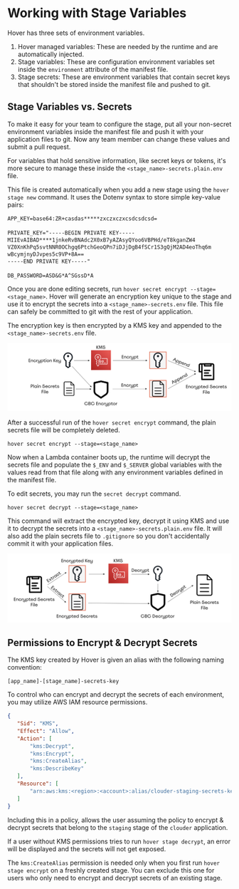 # Working with Stage Variables

Hover has three sets of environment variables.

1. Hover managed variables: These are needed by the runtime and are automatically injected.
2. Stage variables: These are configuration environment variables set inside the `environment` attribute of the manifest file.
3. Stage secrets: These are environment variables that contain secret keys that shouldn't be stored inside the manifest file and pushed to git.

## Stage Variables vs. Secrets

To make it easy for your team to configure the stage, put all your non-secret environment variables inside the manifest file and push it with your application files to git. Now any team member can change these values and submit a pull request.

For variables that hold sensitive information, like secret keys or tokens, it's more secure to manage these inside the `<stage_name>-secrets.plain.env` file.

This file is created automatically when you add a new stage using the `hover stage new` command. It uses the Dotenv syntax to store simple key-value pairs:

```env
APP_KEY=base64:ZR+casdas*****zxczxczxcsdcsdcsd=

PRIVATE_KEY="-----BEGIN PRIVATE KEY-----
MIIEvAIBAD****1jnkeRvBNAdc2X0xB7yAZAsyQYoo6VBPHd/eT8kganZW4
VZ0XnKhPq5svtNNR0OChgq6PtchGeoQPn7iDJjDgB4fSCr1S3gQjM2AD4eoThq6m
wBcymjnyDJvpes5c9VP+8A==
-----END PRIVATE KEY-----"

DB_PASSWORD=ASD&G*A^SGssD*A
```

Once you are done editing secrets, run `hover secret encrypt --stage=<stage_name>`. Hover will generate an encryption key unique to the stage and use it to encrypt the secrets into a `<stage_name>-secrets.env` file. This file can safely be committed to git with the rest of your application.

The encryption key is then encrypted by a KMS key and appended to the `<stage_name>-secrets.env` file.

![Encrypting Secrets](images/secret-encrypt.png)

After a successful run of the `hover secret encrypt` command, the plain secrets file will be completely deleted.

```shell
hover secret encrypt --stage=<stage_name>
```

Now when a Lambda container boots up, the runtime will decrypt the secrets file and populate the `$_ENV` and `$_SERVER` global variables with the values read from that file along with any environment variables defined in the manifest file.

To edit secrets, you may run the `secret decrypt` command.

```shell
hover secret decrypt --stage=<stage_name>
```

This command will extract the encrypted key, decrypt it using KMS and use it to decrypt the secrets into a `<stage_name>-secrets.plain.env` file. It will also add the plain secrets file to `.gitignore` so you don't accidentally commit it with your application files.

![Decrypting Secrets](images/secret-decrypt.png)

## Permissions to Encrypt & Decrypt Secrets

The KMS key created by Hover is given an alias with the following naming convention:

```
[app_name]-[stage_name]-secrets-key
```

To control who can encrypt and decrypt the secrets of each environment, you may utilize AWS IAM resource permissions.

```json
{
   "Sid": "KMS",
   "Effect": "Allow",
   "Action": [
       "kms:Decrypt",
       "kms:Encrypt",
       "kms:CreateAlias",
       "kms:DescribeKey"
   ],
   "Resource": [
       "arn:aws:kms:<region>:<account>:alias/clouder-staging-secrets-key"
   ]
}
```

Including this in a policy, allows the user assuming the policy to encrypt & decrypt secrets that belong to the `staging` stage of the `clouder` application.

If a user without KMS permissions tries to run `hover stage decrypt`, an error will be displayed and the secrets will not get exposed.

The `kms:CreateAlias` permission is needed only when you first run `hover stage encrypt` on a freshly created stage. You can exclude this one for users who only need to encrypt and decrypt secrets of an existing stage.
